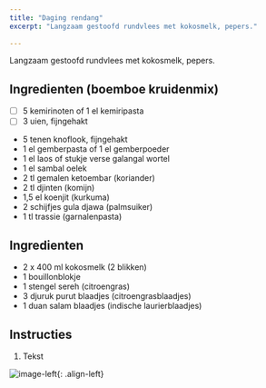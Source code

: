 ```yaml
---
title: "Daging rendang"
excerpt: "Langzaam gestoofd rundvlees met kokosmelk, pepers."
  
---
```

Langzaam gestoofd rundvlees met kokosmelk, pepers. 
## Ingredienten (boemboe kruidenmix) 
- [ ] 5 kemirinoten of 1 el kemiripasta
- [ ] 3 uien, fijngehakt
* 5 tenen knoflook, fijngehakt
* 1 el gemberpasta of 1 el gemberpoeder
* 1 el laos of stukje verse galangal wortel
* 1 el sambal oelek
* 2 tl gemalen ketoembar (koriander)
* 2 tl djinten (komijn)
* 1,5 el koenjit (kurkuma)
* 2 schijfjes gula djawa (palmsuiker)
* 1 tl trassie (garnalenpasta)

## Ingredienten

* 2 x 400 ml kokosmelk (2 blikken)
* 1 bouillonblokje
* 1 stengel sereh (citroengras)
* 3 djuruk purut blaadjes (citroengrasblaadjes)
* 1 duan salam blaadjes (indische laurierblaadjes)

## Instructies

1. Tekst

![image-left](../../assets/images/daging-rendang.jpg){: .align-left}